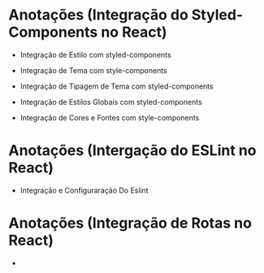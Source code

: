 
# Anotações (Integração do Styled-Components no React)

- Integração de Estilo com styled-components 
- Integração de Tema com style-components

- Integração de Tipagem de Tema com styled-components 
- Integração de Estilos Globais com styled-components 

- Integração de Cores e Fontes com style-components
 
# Anotações (Intergação do ESLint no React)
- Integração e Configuraração Do Eslint  

# Anotações (Integração de Rotas no React)
- 

